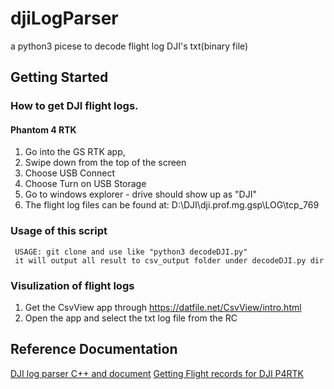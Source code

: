  # djiLogParser
 a python3 picese to decode flight log DJI's txt(binary file)
 ## Getting Started
 ### How to get DJI flight logs.
 #### Phantom 4 RTK 

1. Go into the GS RTK app,
1. Swipe down from the top of the screen
1. Choose USB Connect
1. Choose Turn on USB Storage
1. Go to windows explorer - drive should show up as "DJI"
1. The flight log files can be found at:  D:\DJI\dji.prof.mg.gsp\LOG\tcp_769


 ### Usage of this script
 ```
  USAGE: git clone and use like "python3 decodeDJI.py"
  it will output all result to csv_output folder under decodeDJI.py dir
 ```

 ### Visulization of flight logs
 1. Get the CsvView app through <https://datfile.net/CsvView/intro.html>
 1. Open the app and select the txt log file from the RC 


## Reference Documentation

[DJI log parser C++ and document](http://djilogs.live555.com/)
[Getting Flight records for DJI P4RTK](https://forum.dji.com/thread-186294-1-1.html)








